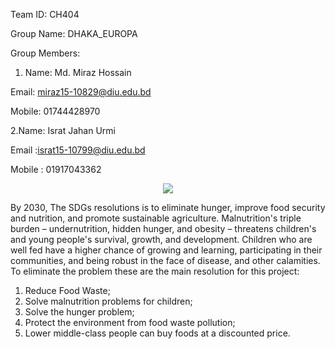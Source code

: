 Team ID: CH404

Group Name: DHAKA_EUROPA

Group Members:

1. Name: Md. Miraz Hossain

Email: miraz15-10829@diu.edu.bd

Mobile: 01744428970



 2.Name: Israt Jahan Urmi

Email :israt15-10799@diu.edu.bd

Mobile : 01917043362



<p align="center">
  <img src="https://raw.mirazhossain.me/europa/hackathon-zero_hunger.png" />
</p>


By 2030, The SDGs resolutions is to eliminate hunger, improve food security and nutrition, and promote sustainable agriculture. Malnutrition's triple burden – undernutrition, hidden hunger, and obesity – threatens children's and young people's survival, growth, and development. Children who are well fed have a higher chance of growing and learning, participating in their communities, and being robust in the face of disease, and other calamities. To eliminate the problem these are the main resolution for this project:
1. Reduce Food  Waste;
2. Solve malnutrition problems for children;
3. Solve the hunger problem;
4. Protect the environment from food waste pollution;
5. Lower middle-class people can buy foods at a discounted price.
